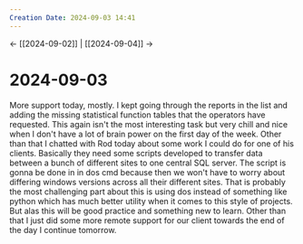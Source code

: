 ```yaml
---
Creation Date: 2024-09-03 14:41
---
```


<- [[2024-09-02]] | [[2024-09-04]]  ->

# 2024-09-03
More support today, mostly. I kept going through the reports in the list and adding the missing statistical function tables that the operators have requested. This again isn't the most interesting task but very chill and nice when I don't have a lot of brain power on the first day of the week. Other than that I chatted with Rod today about some work I could do for one of his clients. Basically they need some scripts developed to transfer data between a bunch of different sites to one central SQL server. The script is gonna be done in in dos cmd because then we won't have to worry about differing windows versions across all their different sites. That is probably the most challenging part about this is using dos instead of something like python which has much better utility when it comes to this style of projects. But alas this will be good practice and something new to learn. Other than that I just did some more remote support for our client towards the end of the day I continue tomorrow.